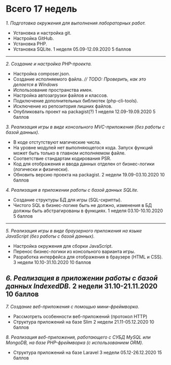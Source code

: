 Всего 17 недель
==================================================================
*1. Подготовка окружения для выполнения лабораторных работ.*
* Установка и настройка git.
* Настройка GitHub.
* Установка PHP.
* Установка SQLite.
    1 неделя
    05.09-12.09.2020
    5 баллов
----------------------------------------------------------------------

*2. Создание и настройка PHP-проекта.*
* Настройка composer.json.
* Создание исполняемого файла. *// TODO: Проверить, как это делается в Windows*
* Использование пространства имен.
* Настройка автозагрузки файлов и классов.
* Подключение дополнительных библиотек (php-cli-tools).
* Исключение из репозитория лишних файлов.
* Опубликовать проект на packagist(?)
    1 неделя
    12.09-19.09.2020
    5 баллов

*3. Реализация игры в виде консольного MVC-приложения (без работы с базой данных).*
* В коде отстутствуют магические числа.
* На уровне модулей нет выполняющегося кода. Запуск функций может быть только в главном исполняемом файле.
* Соответствие стандартам кодирования PSR.
* Код для отображения и ввода данных отделен от бизнес-логики (логически и физически).
* Обновить версию проекта на packagist.
    2 недели
    19.09-03.10.2020
    10 баллов

*4. Реализация в приложении работы с базой данных SQLite.*
* Создание структуры БД для игры (SQL-скрипты).
* Чистого SQL в бизнес-логике быть не должно, изменения в БД должны быть абстрагированы в функциях.
    1 неделя
    03.10-10.10.2020
    5 баллов
----------------------------------------------------------------------

*5. Реализация игры в виде браузерного приложения на языке JavaScript (без работы с базой данных).*
* Настройка окружения для сборки JavaScript.
* Перенос бизнес-логики из консольного варианта игры.
* Разработка интерфейса для отображения в браузере (HTML и CSS).
    3 недели
    10.10-31.10.2020
    10 баллов

*6. Реализация в приложении работы с базой данных IndexedDB.*
    2 недели
    31.10-21.11.2020
    10 баллов
----------------------------------------------------------------------

*7. Создание веб-приложения с помощью мини-фреймворка.*
* Рассмотреть особенности веб-приложений (протокол HTTP)
* Структура приложений на базе Slim
    2 недели
    21.11-05.12.2020
    10 баллов

*8. Реализация веб-приложения, работающего с СУБД MySQL или MongoDB, на базе PHP-фреймворка (с использованием ORM).*
* Структура приложений на базе Laravel
    3 недели
    05.12-26.12.2020
    15 баллов
